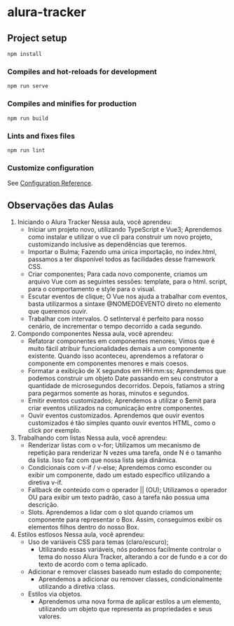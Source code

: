 # alura-tracker

## Project setup
```
npm install
```

### Compiles and hot-reloads for development
```
npm run serve
```

### Compiles and minifies for production
```
npm run build
```

### Lints and fixes files
```
npm run lint
```

### Customize configuration
See [Configuration Reference](https://cli.vuejs.org/config/).

## Observações das Aulas
1. Iniciando o Alura Tracker
    Nessa aula, você aprendeu:
    - Iniciar um projeto novo, utilizando TypeScript e Vue3;
        Aprendemos como instalar e utilizar o vue cli para construir um novo projeto, customizando inclusive as dependências que teremos.
    - Importar o Bulma;
        Fazendo uma única importação, no index.html, passamos a ter disponível todos as facilidades desse framework CSS.
    - Criar componentes;
        Para cada novo componente, criamos um arquivo Vue com as seguintes sessões: template, para o html. script, para o comportamento e style para o visual.
    - Escutar eventos de clique;
        O Vue nos ajuda a trabalhar com eventos, basta utilizarmos a sintaxe @NOMEDOEVENTO direto no elemento que queremos ouvir.
    - Trabalhar com intervalos.
        O setInterval é perfeito para nosso cenário, de incrementar o tempo decorrido a cada segundo.
2. Compondo componentes
    Nessa aula, você aprendeu:
    - Refatorar componentes em componentes menores;
        Vimos que é muito fácil atribuir funcionalidades demais a um componente existente. Quando isso aconteceu, aprendemos a refatorar o componente em componentes menores e mais coesos.
    - Formatar a exibição de X segundos em HH:mm:ss;
        Aprendemos que podemos construir um objeto Date passando em seu construtor a quantidade de microsegundos decorridos. Depois, fatiamos a string para pegarmos somente as horas, minutos e segundos.
    - Emitir eventos customizados;
        Aprendemos a utilizar o $emit para criar eventos utilizados na comunicação entre componentes.
    - Ouvir eventos customizados.
        Aprendemos que ouvir eventos customizados é tão simples quanto ouvir eventos HTML, como o click por exemplo.
3. Trabalhando com listas
    Nessa aula, você aprendeu:
    - Renderizar listas com o v-for;
        Utilizamos um mecanismo de repetição para renderizar N vezes uma tarefa, onde N é o tamanho da lista. Isso faz com que nossa lista seja dinâmica.
    - Condicionais com v-if / v-else;
        Aprendemos como esconder ou exibir um componente, dado um estado específico utilizando a diretiva v-if.
    - Fallback de conteúdo com o operador || (OU);
        Utilizamos o operador OU para exibir um texto padrão, caso a tarefa não possua uma descrição.
    - Slots.
        Aprendemos a lidar com o slot quando criamos um componente para representar o Box. Assim, conseguimos exibir os elementos filhos dentro do nosso Box.
4. Estilos estlosos
   Nessa aula, você aprendeu:
   - Uso de variáveis CSS para temas (claro/escuro);
     - Utilizando essas variáveis, nós podemos facilmente controlar o tema do nosso Alura Tracker, alterando a cor de fundo e a cor do texto de acordo com o tema aplicado.
   - Adicionar e remover classes baseado num estado do componente;
     - Aprendemos a adicionar ou remover classes, condicionalmente utilizando a diretiva :class.
   - Estilos via objetos.
     - Aprendemos uma nova forma de aplicar estilos a um elemento, utilizando um objeto que representa as propriedades e seus valores.



